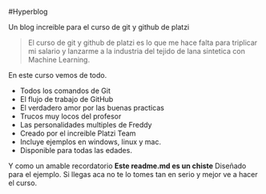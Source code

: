 #Hyperblog

Un blog increible para el curso de git y github de platzi

> El curso de git y github de platzi es lo que me hace falta para triplicar mi salario y lanzarme a la industria del tejido de lana sintetica con Machine Learning.

En este curso vemos de todo.
- Todos los comandos de Git
- El flujo de trabajo de GitHub
- El verdadero amor por las buenas practicas
- Trucos muy locos del profesor
- Las personalidades multiples de Freddy
- Creado por el increible Platzi Team
- Incluye ejemplos en windows, linux y mac.
- Disponible para todas las edades.

Y como un amable recordatorio  **Este readme.md es un chiste** Diseñado para el ejemplo. Si llegas aca no te lo tomes tan en serio y mejor ve a hacer el curso.